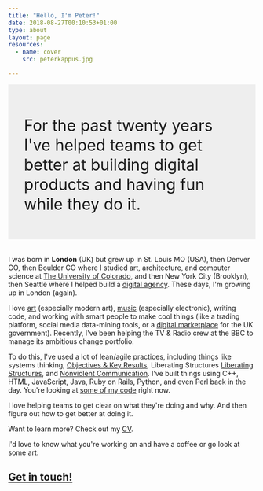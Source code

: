 ```yaml
---
title: "Hello, I'm Peter!"
date: 2018-08-27T00:10:53+01:00
type: about
layout: page
resources:
  - name: cover
    src: peterkappus.jpg

---
```


<div style="background: #eee; padding: 2rem 2rem 1.2rem 2rem; margin-bottom: 2rem; font-size: 2rem;">
  <p style="line-height: 2.5rem"> For the past twenty years I've helped teams to get better at building digital products and having fun while they do it.</p>
</div>

I was born in **London** (UK) but grew up in St. Louis MO (USA), then Denver CO, then Boulder CO where I studied art, architecture, and computer science at [The University of Colorado](https://www.colorado.edu/), and then New York City (Brooklyn), then Seattle where I helped build a [digital agency](http://designcommission.com/). These days, I'm growing up in London (again).

I love [art](http://www.abstraktor.com) (especially modern art), [music](/music) (especially electronic), writing code, and working with smart people to make cool things (like a trading platform, social media data-mining tools, or a [digital marketplace](https://www.digitalmarketplace.service.gov.uk/) for the UK government). Recently, I've been helping the TV & Radio crew at the BBC to manage its ambitious change portfolio.

To do this, I've used a lot of lean/agile practices, including things like systems thinking, [Objectives & Key Results](/okr), Liberating Structures [Liberating Structures](http://www.liberatingstructures.com/), and [Nonviolent Communication](/nvc). I've built things using C++, HTML, JavaScript, Java, Ruby on Rails, Python, and even Perl back in the day. You're looking at [some of my code](/colophon) right now.

I love helping teams to get clear on what they're doing and why. And then figure out how to get better at doing it. 
 
Want to learn more? Check out my [CV](/cv). 

I'd love to know what you're working on and have a coffee or go look at some art.

## [Get in touch!](/contact)

